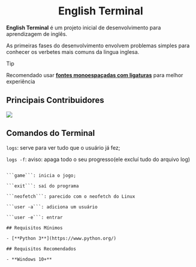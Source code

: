 <h1 align="center">English Terminal</h1>

**English Terminal** é um projeto inicial de desenvolvimento para aprendizagem de inglês.

As primeiras fases do desenvolvimento envolvem problemas simples para conhecer os verbetes mais comuns da lingua inglesa.

> [!TIP]
> Recomendado usar [**fontes monoespaçadas com ligaturas**](https://www.jetbrains.com/lp/mono/) para melhor experiência


## Principais Contribuidores

<a href="https://github.com/xvierdev/EnglishTerminal/graphs/contributors">
  <img src="https://contrib.rocks/image?repo=xvierdev/EnglishTerminal" />
</a>

## Comandos do Terminal

```logs```: serve para ver tudo que o usuário já fez;

```logs -f```: aviso: apaga todo o seu progresso(ele excluí tudo do arquivo log)

```logs -r: mostra os records do arquivo records.txt

```game```: inicia o jogo;

```exit```: saí do programa

```neofetch```: parecido com o neofetch do Linux

```user -a```: adiciona um usuário

```user -e```: entrar 

## Requisitos Mínimos

- [**Python 3**](https://www.python.org/)

## Requisitos Recomendados

- **Windows 10+**
